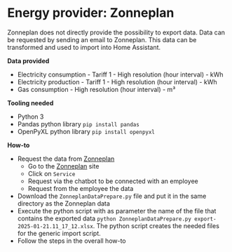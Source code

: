 # Energy provider: Zonneplan

Zonneplan does not directly provide the possibility to export data. Data can be requested by sending an email to Zonneplan. This data can be transformed and used to import into Home Assistant.

**Data provided**
- Electricity consumption - Tariff 1 - High resolution (hour interval) - kWh
- Electricity production - Tariff 1 - High resolution (hour interval) - kWh
- Gas consumption - High resolution (hour interval) - m³

**Tooling needed**
- Python 3
- Pandas python library `pip install pandas`
- OpenPyXL python library `pip install openpyxl`

**How-to**
- Request the data from [Zonneplan](https://www.zonneplan.nl/)
  - Go to the [Zonneplan](https://www.zonneplan.nl/) site
  - Click on `Service`
  - Request via the chatbot to be connected with an employee
  - Request from the employee the data
- Download the `ZonneplanDataPrepare.py` file and put it in the same directory as the Zonneplan data
- Execute the python script with as parameter the name of the file that contains the exported data `python ZonneplanDataPrepare.py export-2025-01-21.11_17_12.xlsx`.
  The python script creates the needed files for the generic import script.
- Follow the steps in the overall how-to
